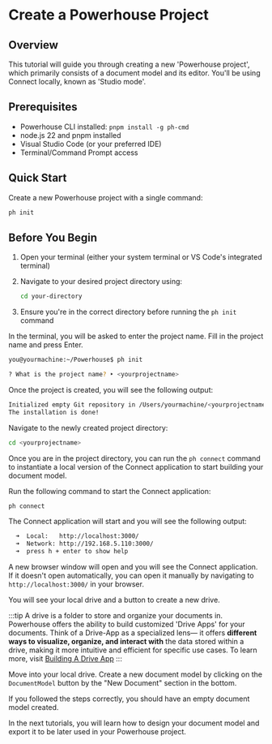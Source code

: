 # Create a Powerhouse Project

## Overview
This tutorial will guide you through creating a new 'Powerhouse project', which primarily consists of a document model and its editor. You'll be using Connect locally, known as 'Studio mode'.

## Prerequisites
- Powerhouse CLI installed: `pnpm install -g ph-cmd`
- node.js 22 and pnpm installed
- Visual Studio Code (or your preferred IDE)
- Terminal/Command Prompt access

## Quick Start
Create a new Powerhouse project with a single command:
```bash
ph init
```

## Before You Begin
1. Open your terminal (either your system terminal or VS Code's integrated terminal)
2. Navigate to your desired project directory using:

   ```bash
   cd your-directory
   ```
3. Ensure you're in the correct directory before running the `ph init` command


In the terminal, you will be asked to enter the project name. Fill in the project name and press Enter.

```bash
you@yourmachine:~/Powerhouse$ ph init

? What is the project name? ‣ <yourprojectname>
```	

Once the project is created, you will see the following output:

```bash
Initialized empty Git repository in /Users/yourmachine/<yourprojectname>/.git/
The installation is done! 
```

Navigate to the newly created project directory:

```bash
cd <yourprojectname>
```

Once you are in the project directory, you can run the `ph connect` command to instantiate a local version of the Connect application to start building your document model.

Run the following command to start the Connect application:

```bash
ph connect
```

The Connect application will start and you will see the following output:

```bash
  ➜  Local:   http://localhost:3000/
  ➜  Network: http://192.168.5.110:3000/
  ➜  press h + enter to show help
```

A new browser window will open and you will see the Connect application. If it doesn't open automatically, you can open it manually by navigating to `http://localhost:3000/` in your browser.

You will see your local drive and a button to create a new drive. 

:::tip
A drive is a folder to store and organize your documents in. Powerhouse offers the ability to build customized 'Drive Apps' for your documents. Think of a Drive-App as a specialized lens— it offers **different ways to visualize, organize, and interact with** the data stored within a drive, making it more intuitive and efficient for specific use cases. To learn more, visit [Building A Drive App](/docs/academy/BuildingUserExperiences/BuildingADriveExplorer)
:::

Move into your local drive. 
Create a new document model by clicking on the `DocumentModel` button by the "New Document" section in the bottom. 

If you followed the steps correctly, you should have an empty document model created.

In the next tutorials, you will learn how to design your document model and export it to be later used in your Powerhouse project.
